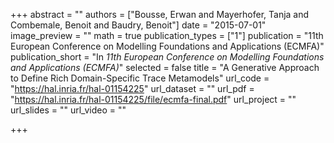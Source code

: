 +++
abstract = ""
authors = ["Bousse, Erwan and Mayerhofer, Tanja and Combemale, Benoit and Baudry, Benoit"]
date = "2015-07-01"
image_preview = ""
math = true
publication_types = ["1"]
publication = "11th European Conference on Modelling Foundations and Applications (ECMFA)"
publication_short = "In *11th European Conference on Modelling Foundations and Applications (ECMFA)*"
selected = false
title = "A Generative Approach to Define Rich Domain-Specific Trace Metamodels"
url_code = "https://hal.inria.fr/hal-01154225"
url_dataset = ""
url_pdf = "https://hal.inria.fr/hal-01154225/file/ecmfa-final.pdf"
url_project = ""
url_slides = ""
url_video = ""

+++
